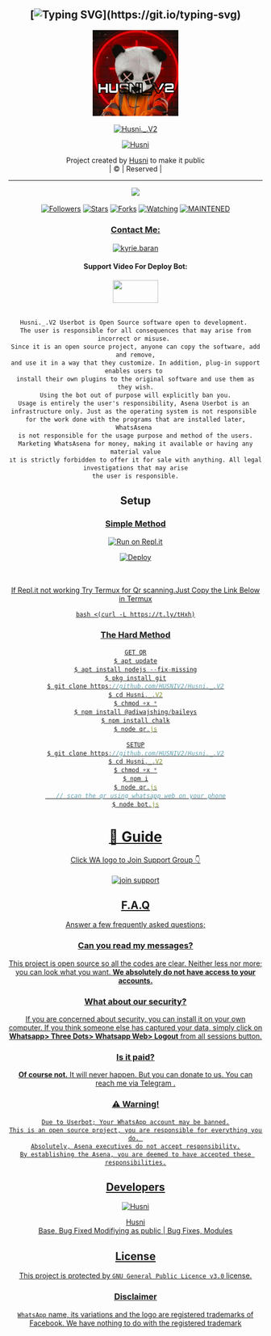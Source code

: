<div align="center">

## [![Typing SVG](https://readme-typing-svg.herokuapp.com?font=Lemon+milk&color=F70000&lines=Welcome+to+Husni._.V2+WA+Bot...;Created+by+Husni....;This+is+a+Bgm+stickerbot...;With+more+features...)](https://git.io/typing-svg)


<div align="center">
  <a href="https://ibb.co/4wyvT9j"><img src="Husni.jpg""width="170" height="170"/>
  <p align="center">
<a href="#"><img title="Husni._.V2" src="https://img.shields.io/badge/-Husniser-red?&style=for-the-badge"></a>
</p>
  </p>
<p align="center">
<a href="https://github.com/HUSNIV2"><img title="Husni" src="https://img.shields.io/badge/author-HUSNIV2?color=blue&style=for-the-badge&logo=github"></a>

</div>
<p align="center">
Project created by <a href="https://github.com/HUSNIV2">Husni</a> to make it public
    <br>
       | © |
        Reserved |
    <br> 
</p>

----

  <p align="center">
  <a href="https://github.com/HUSNIV2/Husni._.V2 ">
    <img src="https://img.shields.io/github/repo-size/HUSNIV2/Husni._.V2?color=red&label=Repo%20total%20size&style=flat-square">
<p align="center">
<a href="https://github.com/HUSNIV2/followers"><img title="Followers" src="https://img.shields.io/github/followers/HUSNIV2?color=grey&style=plastic"></a>
<a href="https://github.com/HUSNIV2/Husni._.V2/stargazers/"><img title="Stars" src="https://img.shields.io/github/stars/HUSNIV2/Husniser?color=grey&style=plastic"></a>
<a href="https://github.com/HUSNIV2/Husni._.V2/network/members"><img title="Forks" src="https://img.shields.io/github/forks/HUSNIV2/Husni._.V2?color=grey&style=plastic"></a>
<a href="https://github.com/HUSNIV2/Husni._.V2/watchers"><img title="Watching" src="https://img.shields.io/github/watchers/HUSNIV2/Husni._.V2?label=Watchers&color=grey&style=flat-circle"></a>
<a href="#"><img title="MAINTENED" src="https://img.shields.io/badge/UNMAINTENED-YES-red.svg"</a>
<h3 align="center">Contact Me:</h3>

</p>
    
<p align="center">

<a href="https://instagram.com/_husni__jr_?utm_medium=copy_link" target="blank"><img align="center" src="https://cdn.jsdelivr.net/npm/simple-icons@3.0.1/icons/instagram.svg" alt="kyrie.baran" height="30" width="40" /></a>

</p>

<h4 align="center">Support Video For Deploy Bot:</h4>

<p align="center">

<a href="https://youtube.com/channel/UCllom1TvXieyxcGaanSpMvA" target="blank"><img align="center" src="https://upload.wikimedia.org/wikipedia/commons/thumb/e/e1/Logo_of_YouTube_%282015-2017%29.svg/1200px-Logo_of_YouTube_%282015-2017%29.svg.png" height="45" width="90" /></a>
```
  
Husni._.V2 Userbot is Open Source software open to development. 
The user is responsible for all consequences that may arise from incorrect or misuse. 
Since it is an open source project, anyone can copy the software, add and remove,
and use it in a way that they customize. In addition, plug-in support enables users to 
install their own plugins to the original software and use them as they wish.
Using the bot out of purpose will explicitly ban you.
Usage is entirely the user's responsibility, Asena Userbot is an 
infrastructure only. Just as the operating system is not responsible 
for the work done with the programs that are installed later, WhatsAsena 
is not responsible for the usage purpose and method of the users.
Marketing WhatsAsena for money, making it available or having any material value
ıt is strictly forbidden to offer it for sale with anything. All legal investigations that may arise
the user is responsible.
```


## Setup
<div align="center">

  ### <u> Simple Method <u>
  
[![Run on Repl.it](https://repl.it/badge/github/quiec/whatsAlfa)](https://replit.com/@HUSNIV21/Husniserv2-Qr)

[![Deploy](https://www.herokucdn.com/deploy/button.svg)](https://heroku.com/deploy?template=https://github.com/HUSNIV2/Husni._.V2)
     </div>
<br>
<br >
If Repl.it not working Try Termux for Qr scanning.Just Copy the Link Below in Termux
```
bash <(curl -L https://t.ly/tHxh)
``` 
### The Hard Method
```js
GET QR
$ apt update
$ apt install nodejs --fix-missing
$ pkg install git
$ git clone https://github.com/HUSNIV2/Husni._.V2
$ cd Husni._.V2
$ chmod +x *
$ npm install @adiwajshing/baileys
$ npm install chalk
$ node qr.js
```
      
```js
SETUP
$ git clone https://github.com/HUSNIV2/Husni._.V2
$ cd Husni._.V2
$ chmod +x *
$ npm i
$ node qr.js
   // scan the qr using whatsapp web on your phone
$ node bot.js
```
# 📢 Guide
Click WA logo to Join Support Group 👇
    <br>
<br>
<a href="https://chat.whatsapp.com/E5UG3iYJ5d62LrTdZq7pXP"><img title="join support" src="https://img.shields.io/badge/join_support-afnanplk/pinkymwol?color=black&style=for-the-badge&logo=whatsapp"></a>
  <div align="center">

    

## F.A.Q
Answer a few frequently asked questions;
### Can you read my messages?
This project is open source so all the codes are clear. Neither less nor more; you can look what you want. **We absolutely do not have access to your accounts.**

### What about our security?
If you are concerned about security, you can install it on your own computer. If you think someone else has captured your data, simply click on **Whatsapp> Three Dots> Whatsapp Web> Logout** from all sessions button.

### Is it paid?
**Of course not.** It will never happen. But you can donate to us. You can reach me via [Telegram](https://t.me/fusuf) .

### ⚠️ Warning! 
```
Due to Userbot; Your WhatsApp account may be banned.
This is an open source project, you are responsible for everything you do. 
Absolutely, Asena executives do not accept responsibility.
By establishing the Asena, you are deemed to have accepted these responsibilities.
```
  
## Developers
  <div align="center">
    
  [![Husni](https://github.com/HUSNIV2.png?size=100)](https://github.com/HUSNIV2)

[Husni](https://github.com/HUSNIV2)  
Base, Bug Fixed Modifiying  as   public | Bug Fixes, Modules
  </div>


## License
This project is protected by `GNU General Public Licence v3.0` license.

### Disclaimer
`WhatsApp` name, its variations and the logo are registered trademarks of Facebook. We have nothing to do with the registered trademark
